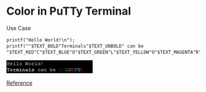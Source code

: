 # Color in PuTTy Terminal

Use Case

```
printf("Hello World!\n");
printf(""$TEXT_BOLD"Terminals"$TEXT_UNBOLD" can be "$TEXT_RED"C"$TEXT_BLUE"O"$TEXT_GREEN"L"$TEXT_YELLOW"O"$TEXT_MAGENTA"R"$TEXT_CYAN"F"$TEXT_WHITE"U"$TEXT_RED"L\n");
```

![Colorful Terminals](https://github.com/DonutVendor/ANSI-Codes/blob/main/colorfulTerminals.PNG "Colorful Terminals")

[Reference](https://gist.github.com/fnky/458719343aabd01cfb17a3a4f7296797)
